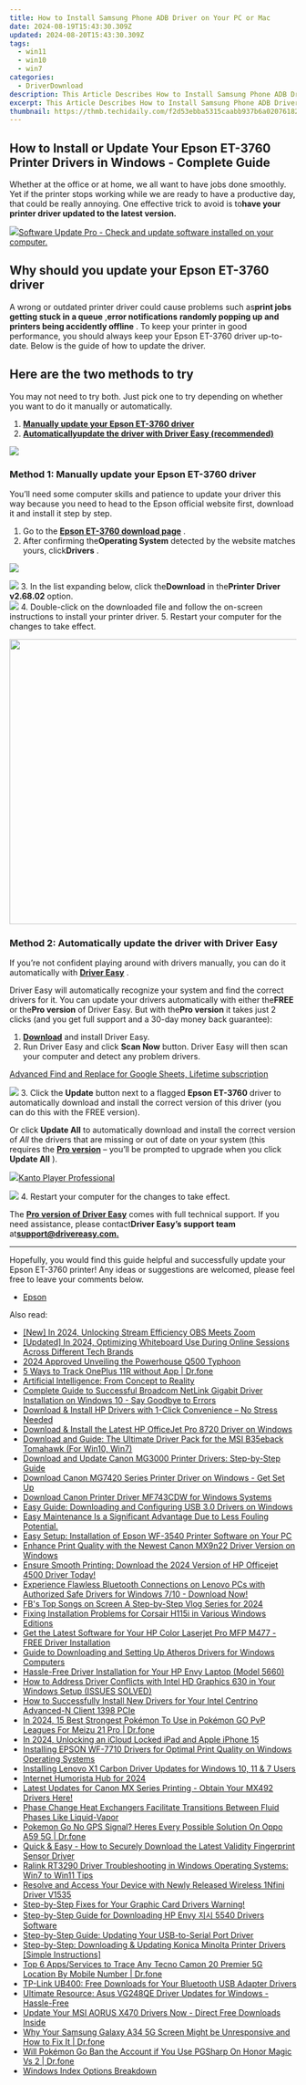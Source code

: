 ```yaml
---
title: How to Install Samsung Phone ADB Driver on Your PC or Mac
date: 2024-08-19T15:43:30.309Z
updated: 2024-08-20T15:43:30.309Z
tags:
  - win11
  - win10
  - win7
categories:
  - DriverDownload
description: This Article Describes How to Install Samsung Phone ADB Driver on Your PC or Mac
excerpt: This Article Describes How to Install Samsung Phone ADB Driver on Your PC or Mac
thumbnail: https://thmb.techidaily.com/f2d53ebba5315caabb937b6a02076182259db722e8470506c861929020be203d.jpg
---
```


## How to Install or Update Your Epson ET-3760 Printer Drivers in Windows - Complete Guide

Whether at the office or at home, we all want to have jobs done smoothly. Yet if the printer stops working while we are ready to have a productive day, that could be really annoying. One effective trick to avoid is to**have your printer driver updated to the latest version.**

<!-- affiliate ads begin -->
<a href="https://order.glarysoft.com/order/checkout.php?PRODS=4691139&QTY=1&AFFILIATE=108875&CART=1"><img src="https://secure.avangate.com/images/merchant/6734fa703f6633ab896eecbdfad8953a/products/SU-200-1.png" border="0">Software Update Pro - Check and update software installed on your computer. </a>
<!-- affiliate ads end -->
## Why should you update your Epson ET-3760 driver

 A wrong or outdated printer driver could cause problems such as**print jobs getting stuck in a queue** ,**error notifications** **randomly popping up and printers being accidently offline** . To keep your printer in good performance, you should always keep your Epson ET-3760 driver up-to-date. Below is the guide of how to update the driver.

## Here are the two methods to try

 You may not need to try both. Just pick one to try depending on whether you want to do it manually or automatically.

1. [**Manually update your Epson ET-3760 driver**](https://tools.techidaily.com/drivereasy/download/)
2. **[Automaticallyupdate the driver with Driver Easy (recommended)](https://www.drivereasy.com/knowledge/epson-et-3760-driver-update-and-download/#method-2)**

<!-- affiliate ads begin -->
<a href="https://store.movavi.com/affiliate.php?ACCOUNT=MOVAVI&AFFILIATE=108875&PATH=https%3A%2F%2Fwww.movavi.com%3FAFFILIATE%3D108875%26RESOURCE%3DMovavi%2BVideo%2BEditor%2Bbox"><img src="https://mcusercontent.com/0885a03ded3d480dca9287f12/images/6d3207fd-9f15-4c21-f0ad-59c68e6a7e2a.png" border="0"></a>
<!-- affiliate ads end -->
### Method 1: Manually update your Epson ET-3760 driver

 You’ll need some computer skills and patience to update your driver this way because you need to head to the Epson official website first, download it and install it step by step.

1. Go to the **[Epson ET-3760 download page](https://epson.com/Support/Printers/All-In-Ones/ET-Series/Epson-ET-3760/s/SPT%5FC11CG20203)**  .
2. After confirming the**Operating System** detected by the website matches yours, click**Drivers** .  
<!-- affiliate ads begin -->
<a href="https://shop.manycam.com/order/checkout.php?PRODS=17729331&QTY=1&AFFILIATE=108875&CART=1"><img src="https://secure.avangate.com/images/merchant/8230bea7d54bcdf99cdfe85cb07313d5/mcaffbanner600x500.png" border="0"></a>
<!-- affiliate ads end -->
![](https://images.drivereasy.com/wp-content/uploads/2022/04/Epson-3760-download-page-1.jpg)
3. In the list expanding below, click the**Download** in the**Printer Driver v2.68.02** option.  
![](https://images.drivereasy.com/wp-content/uploads/2022/04/Epson-3760-click-download.jpg)
4. Double-click on the downloaded file and follow the on-screen instructions to install your printer driver.
5. Restart your computer for the changes to take effect.

<!-- affiliate ads begin -->
<a href="https://appsumo.8odi.net/c/5597632/2087407/7443" target="_top" id="2087407"><img src="//a.impactradius-go.com/display-ad/7443-2087407" border="0" alt="" width="600" height="500"/></a><img height="0" width="0" src="https://appsumo.8odi.net/i/5597632/2087407/7443" style="position:absolute;visibility:hidden;" border="0" />
<!-- affiliate ads end -->
### Method 2: Automatically update the driver with Driver Easy

 If you’re not confident playing around with drivers manually, you can do it automatically with **[Driver Easy](https://tools.techidaily.com/drivereasy/download/)**  .

 Driver Easy will automatically recognize your system and find the correct drivers for it. You can update your drivers automatically with either the**FREE** or the**Pro version** of Driver Easy. But with the**Pro version** it takes just 2 clicks (and you get full support and a 30-day money back guarantee):

1. **[Download](https://tools.techidaily.com/drivereasy/download/)**  and install Driver Easy.
2. Run Driver Easy and click **Scan Now** button. Driver Easy will then scan your computer and detect any problem drivers.  
<!-- affiliate ads begin -->
<a href="https://secure.2checkout.com/order/checkout.php?PRODS=4729642&QTY=1&AFFILIATE=108875&CART=1">Advanced Find and Replace for Google Sheets, Lifetime subscription</a>
<!-- affiliate ads end -->
![](https://images.drivereasy.com/wp-content/uploads/2022/04/DE-scan.jpg)
3. Click the **Update** button next to a flagged **Epson ET-3760** driver to automatically download and install the correct version of this driver (you can do this with the FREE version).  

 Or click **Update All** to automatically download and install the correct version of _All_ the drivers that are missing or out of date on your system (this requires the **[Pro version](https://tools.techidaily.com/drivereasy/download/)**  – you’ll be prompted to upgrade when you click **Update All** ).  
<!-- affiliate ads begin -->
<a href="https://secure.2checkout.com/order/checkout.php?PRODS=4742929&QTY=1&AFFILIATE=108875&CART=1"><img src="https://secure.avangate.com/images/merchant/e09fdffe648a30658a9657bbed7b2388/products/boxshot(2).png" border="0">Kanto Player Professional</a>
<!-- affiliate ads end -->
![](https://images.drivereasy.com/wp-content/uploads/2022/04/DE-et-3760.jpg)
4. Restart your computer for the changes to take effect.

 The **[Pro version of Driver Easy](https://tools.techidaily.com/drivereasy/download/)**  comes with full technical support. If you need assistance, please contact**Driver Easy’s support team** at[**support@drivereasy.com.**](https://tools.techidaily.com/drivereasy/download/)

---

 Hopefully, you would find this guide helpful and successfully update your Epson ET-3760 printer! Any ideas or suggestions are welcomed, please feel free to leave your comments below.

* [Epson](https://tools.techidaily.com/drivereasy/download/)

<ins class="adsbygoogle"
     style="display:block"
     data-ad-format="autorelaxed"
     data-ad-client="ca-pub-7571918770474297"
     data-ad-slot="1223367746"></ins>



<ins class="adsbygoogle"
     style="display:block"
     data-ad-client="ca-pub-7571918770474297"
     data-ad-slot="8358498916"
     data-ad-format="auto"
     data-full-width-responsive="true"></ins>

<span class="atpl-alsoreadstyle">Also read:</span>
<div><ul>
<li><a href="https://remote-screen-capture.techidaily.com/new-in-2024-unlocking-stream-efficiency-obs-meets-zoom/"><u>[New] In 2024, Unlocking Stream Efficiency  OBS Meets Zoom</u></a></li>
<li><a href="https://screen-activity-recording.techidaily.com/updated-in-2024-optimizing-whiteboard-use-during-online-sessions-across-different-tech-brands/"><u>[Updated] In 2024, Optimizing Whiteboard Use During Online Sessions Across Different Tech Brands</u></a></li>
<li><a href="https://some-approaches.techidaily.com/2024-approved-unveiling-the-powerhouse-q500-typhoon/"><u>2024 Approved  Unveiling the Powerhouse  Q500 Typhoon</u></a></li>
<li><a href="https://android-location-track.techidaily.com/5-ways-to-track-oneplus-11r-without-app-drfone-by-drfone-virtual-android/"><u>5 Ways to Track OnePlus 11R without App | Dr.fone</u></a></li>
<li><a href="https://tech-hub.techidaily.com/artificial-intelligence-from-concept-to-reality/"><u>Artificial Intelligence: From Concept to Reality</u></a></li>
<li><a href="https://driver-download.techidaily.com/complete-guide-to-successful-broadcom-netlink-gigabit-driver-installation-on-windows-10-say-goodbye-to-errors/"><u>Complete Guide to Successful Broadcom NetLink Gigabit Driver Installation on Windows 10 - Say Goodbye to Errors</u></a></li>
<li><a href="https://driver-download.techidaily.com/1722973639369-download-and-install-hp-drivers-with-1-click-convenience-no-stress-needed/"><u>Download & Install HP Drivers with 1-Click Convenience – No Stress Needed</u></a></li>
<li><a href="https://driver-download.techidaily.com/download-and-install-the-latest-hp-officejet-pro-8720-driver-on-windows/"><u>Download & Install the Latest HP OfficeJet Pro 8720 Driver on Windows</u></a></li>
<li><a href="https://driver-download.techidaily.com/download-and-guide-the-ultimate-driver-pack-for-the-msi-b35eback-tomahawk-for-win10-win7/"><u>Download and Guide: The Ultimate Driver Pack for the MSI B35eback Tomahawk (For Win10, Win7)</u></a></li>
<li><a href="https://driver-download.techidaily.com/download-and-update-canon-mg3000-printer-drivers-step-by-step-guide/"><u>Download and Update Canon MG3000 Printer Drivers: Step-by-Step Guide</u></a></li>
<li><a href="https://driver-download.techidaily.com/download-canon-mg7420-series-printer-driver-on-windows-get-set-up/"><u>Download Canon MG7420 Series Printer Driver on Windows - Get Set Up</u></a></li>
<li><a href="https://driver-download.techidaily.com/download-canon-printer-driver-mf743cdw-for-windows-systems/"><u>Download Canon Printer Driver MF743CDW for Windows Systems</u></a></li>
<li><a href="https://driver-download.techidaily.com/easy-guide-downloading-and-configuring-usb-30-drivers-on-windows/"><u>Easy Guide: Downloading and Configuring USB 3.0 Drivers on Windows</u></a></li>
<li><a href="https://driver-download.techidaily.com/1722975962062-easy-maintenance-is-a-significant-advantage-due-to-less-fouling-potential/"><u>Easy Maintenance Is a Significant Advantage Due to Less Fouling Potential.</u></a></li>
<li><a href="https://driver-download.techidaily.com/easy-setup-installation-of-epson-wf-3540-printer-software-on-your-pc/"><u>Easy Setup: Installation of Epson WF-3540 Printer Software on Your PC</u></a></li>
<li><a href="https://driver-download.techidaily.com/enhance-print-quality-with-the-newest-canon-mx9n22-driver-version-on-windows/"><u>Enhance Print Quality with the Newest Canon MX9n22 Driver Version on Windows</u></a></li>
<li><a href="https://driver-download.techidaily.com/ensure-smooth-printing-download-the-2024-version-of-hp-officejet-4500-driver-today/"><u>Ensure Smooth Printing: Download the 2024 Version of HP Officejet 4500 Driver Today!</u></a></li>
<li><a href="https://driver-download.techidaily.com/experience-flawless-bluetooth-connections-on-lenovo-pcs-with-authorized-safe-drivers-for-windows-710-download-now/"><u>Experience Flawless Bluetooth Connections on Lenovo PCs with Authorized Safe Drivers for Windows 7/10 - Download Now!</u></a></li>
<li><a href="https://facebook-clips.techidaily.com/fbs-top-songs-on-screen-a-step-by-step-vlog-series-for-2024/"><u>FB's Top Songs on Screen  A Step-by-Step Vlog Series for 2024</u></a></li>
<li><a href="https://driver-download.techidaily.com/fixing-installation-problems-for-corsair-h115i-in-various-windows-editions/"><u>Fixing Installation Problems for Corsair H115i in Various Windows Editions</u></a></li>
<li><a href="https://driver-download.techidaily.com/get-the-latest-software-for-your-hp-color-laserjet-pro-mfp-m477-free-driver-installation/"><u>Get the Latest Software for Your HP Color Laserjet Pro MFP M477 - FREE Driver Installation</u></a></li>
<li><a href="https://driver-download.techidaily.com/guide-to-downloading-and-setting-up-atheros-drivers-for-windows-computers/"><u>Guide to Downloading and Setting Up Atheros Drivers for Windows Computers</u></a></li>
<li><a href="https://driver-download.techidaily.com/hassle-free-driver-installation-for-your-hp-envy-laptop-model-5660/"><u>Hassle-Free Driver Installation for Your HP Envy Laptop (Model 5660)</u></a></li>
<li><a href="https://driver-download.techidaily.com/how-to-address-driver-conflicts-with-intel-hd-graphics-630-in-your-windows-setup-issues-solved/"><u>How to Address Driver Conflicts with Intel HD Graphics 630 in Your Windows Setup (ISSUES SOLVED)</u></a></li>
<li><a href="https://driver-download.techidaily.com/how-to-successfully-install-new-drivers-for-your-intel-centrino-advanced-n-client-1398-pcie/"><u>How to Successfully Install New Drivers for Your Intel Centrino Advanced-N Client 1398 PCIe</u></a></li>
<li><a href="https://android-pokemon-go.techidaily.com/in-2024-15-best-strongest-pokemon-to-use-in-pokemon-go-pvp-leagues-for-meizu-21-pro-drfone-by-drfone-virtual-android/"><u>In 2024, 15 Best Strongest Pokémon To Use in Pokémon GO PvP Leagues For Meizu 21 Pro | Dr.fone</u></a></li>
<li><a href="https://activate-lock.techidaily.com/in-2024-unlocking-an-icloud-locked-ipad-and-apple-iphone-15-by-drfone-ios/"><u>In 2024, Unlocking an iCloud Locked iPad and Apple iPhone 15</u></a></li>
<li><a href="https://driver-download.techidaily.com/installing-epson-wf-7710-drivers-for-optimal-print-quality-on-windows-operating-systems/"><u>Installing EPSON WF-7710 Drivers for Optimal Print Quality on Windows Operating Systems</u></a></li>
<li><a href="https://win-amazing.techidaily.com/installing-lenovo-x1-carbon-driver-updates-for-windows-10-11-and-7-users/"><u>Installing Lenovo X1 Carbon Driver Updates for Windows 10, 11 & 7 Users</u></a></li>
<li><a href="https://extra-approaches.techidaily.com/internet-humorista-hub-for-2024/"><u>Internet Humorista Hub for 2024</u></a></li>
<li><a href="https://driver-download.techidaily.com/latest-updates-for-canon-mx-series-printing-obtain-your-mx492-drivers-here/"><u>Latest Updates for Canon MX Series Printing - Obtain Your MX492 Drivers Here!</u></a></li>
<li><a href="https://driver-download.techidaily.com/phase-change-heat-exchangers-facilitate-transitions-between-fluid-phases-like-liquid-vapor/"><u>Phase Change Heat Exchangers Facilitate Transitions Between Fluid Phases Like Liquid-Vapor</u></a></li>
<li><a href="https://android-pokemon-go.techidaily.com/pokemon-go-no-gps-signal-heres-every-possible-solution-on-oppo-a59-5g-drfone-by-drfone-virtual-android/"><u>Pokemon Go No GPS Signal? Heres Every Possible Solution On Oppo A59 5G | Dr.fone</u></a></li>
<li><a href="https://driver-download.techidaily.com/quick-and-easy-how-to-securely-download-the-latest-validity-fingerprint-sensor-driver/"><u>Quick & Easy - How to Securely Download the Latest Validity Fingerprint Sensor Driver</u></a></li>
<li><a href="https://driver-download.techidaily.com/ralink-rt3290-driver-troubleshooting-in-windows-operating-systems-win7-to-win11-tips/"><u>Ralink RT3290 Driver Troubleshooting in Windows Operating Systems: Win7 to Win11 Tips</u></a></li>
<li><a href="https://driver-download.techidaily.com/resolve-and-access-your-device-with-newly-released-wireless-1nfini-driver-v1535/"><u>Resolve and Access Your Device with Newly Released Wireless 1Nfini Driver V1535</u></a></li>
<li><a href="https://driver-download.techidaily.com/step-by-step-fixes-for-your-graphic-card-drivers-warning/"><u>Step-by-Step Fixes for Your Graphic Card Drivers Warning!</u></a></li>
<li><a href="https://driver-download.techidaily.com/step-by-step-guide-for-downloading-hp-envy-5540-drivers-software/"><u>Step-by-Step Guide for Downloading HP Envy 지시 5540 Drivers Software</u></a></li>
<li><a href="https://driver-download.techidaily.com/step-by-step-guide-updating-your-usb-to-serial-port-driver/"><u>Step-by-Step Guide: Updating Your USB-to-Serial Port Driver</u></a></li>
<li><a href="https://driver-download.techidaily.com/step-by-step-downloading-and-updating-konica-minolta-printer-drivers-simple-instructions/"><u>Step-by-Step: Downloading & Updating Konica Minolta Printer Drivers [Simple Instructions]</u></a></li>
<li><a href="https://android-location-track.techidaily.com/top-6-appsservices-to-trace-any-tecno-camon-20-premier-5g-location-by-mobile-number-drfone-by-drfone-virtual-android/"><u>Top 6 Apps/Services to Trace Any Tecno Camon 20 Premier 5G Location By Mobile Number | Dr.fone</u></a></li>
<li><a href="https://driver-download.techidaily.com/tp-link-ub400-free-downloads-for-your-bluetooth-usb-adapter-drivers/"><u>TP-Link UB400: Free Downloads for Your Bluetooth USB Adapter Drivers</u></a></li>
<li><a href="https://driver-download.techidaily.com/1722964452858-ultimate-resource-asus-vg248qe-driver-updates-for-windows-hassle-free/"><u>Ultimate Resource: Asus VG248QE Driver Updates for Windows - Hassle-Free</u></a></li>
<li><a href="https://driver-download.techidaily.com/update-your-msi-aorus-x470-drivers-now-direct-free-downloads-inside/"><u>Update Your MSI AORUS X470 Drivers Now - Direct Free Downloads Inside</u></a></li>
<li><a href="https://howto.techidaily.com/why-your-samsung-galaxy-a34-5g-screen-might-be-unresponsive-and-how-to-fix-it-drfone-by-drfone-fix-android-problems-fix-android-problems/"><u>Why Your Samsung Galaxy A34 5G Screen Might be Unresponsive and How to Fix It | Dr.fone</u></a></li>
<li><a href="https://pokemon-go-android.techidaily.com/will-pokemon-go-ban-the-account-if-you-use-pgsharp-on-honor-magic-vs-2-drfone-by-drfone-virtual-android/"><u>Will Pokémon Go Ban the Account if You Use PGSharp On Honor Magic Vs 2 | Dr.fone</u></a></li>
<li><a href="https://win11-tips.techidaily.com/windows-index-options-breakdown/"><u>Windows Index Options Breakdown</u></a></li>
</ul></div>
